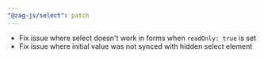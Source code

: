 ```yaml
---
"@zag-js/select": patch
---
```


- Fix issue where select doesn't work in forms when `readOnly: true` is set
- Fix issue where initial value was not synced with hidden select element
